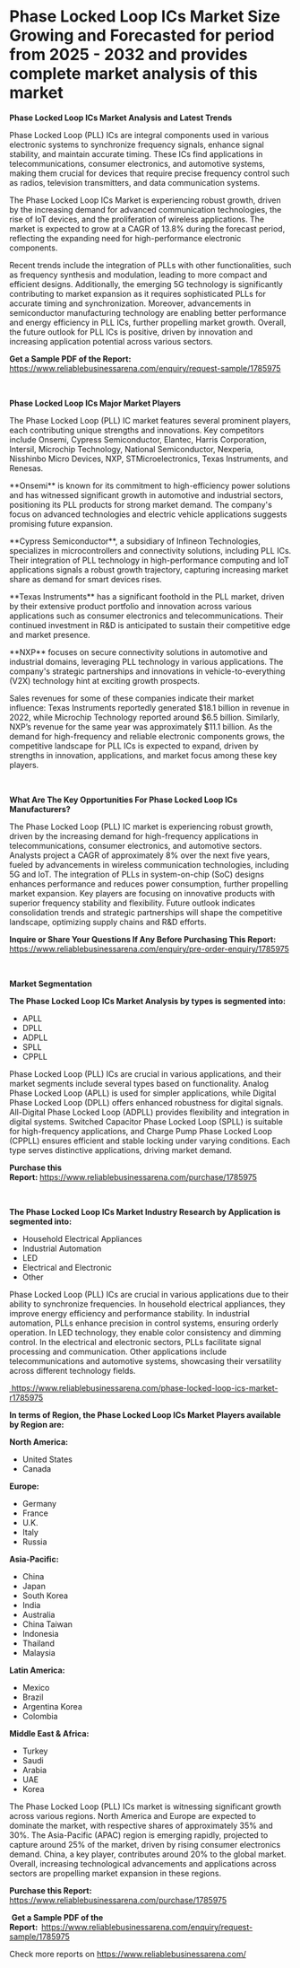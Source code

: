 <p><h1>Phase Locked Loop ICs Market Size Growing and Forecasted for period from 2025 - 2032 and provides complete market analysis of this market</h1></p><p><strong>Phase Locked Loop ICs Market Analysis and Latest Trends</strong></p>
<p><p>Phase Locked Loop (PLL) ICs are integral components used in various electronic systems to synchronize frequency signals, enhance signal stability, and maintain accurate timing. These ICs find applications in telecommunications, consumer electronics, and automotive systems, making them crucial for devices that require precise frequency control such as radios, television transmitters, and data communication systems.</p><p>The Phase Locked Loop ICs Market is experiencing robust growth, driven by the increasing demand for advanced communication technologies, the rise of IoT devices, and the proliferation of wireless applications. The market is expected to grow at a CAGR of 13.8% during the forecast period, reflecting the expanding need for high-performance electronic components. </p><p>Recent trends include the integration of PLLs with other functionalities, such as frequency synthesis and modulation, leading to more compact and efficient designs. Additionally, the emerging 5G technology is significantly contributing to market expansion as it requires sophisticated PLLs for accurate timing and synchronization. Moreover, advancements in semiconductor manufacturing technology are enabling better performance and energy efficiency in PLL ICs, further propelling market growth. Overall, the future outlook for PLL ICs is positive, driven by innovation and increasing application potential across various sectors.</p></p>
<p><strong>Get a Sample PDF of the Report:&nbsp;</strong> <a href="https://www.reliablebusinessarena.com/enquiry/request-sample/1785975?utm_campaign=3021&utm_medium=2&utm_source=Github&utm_content=ia&utm_term=25032025&utm_id=phase-locked-loop-ics">https://www.reliablebusinessarena.com/enquiry/request-sample/1785975</a></p>
<p>&nbsp;</p>
<p><strong>Phase Locked Loop ICs Major Market Players</strong></p>
<p><p>The Phase Locked Loop (PLL) IC market features several prominent players, each contributing unique strengths and innovations. Key competitors include Onsemi, Cypress Semiconductor, Elantec, Harris Corporation, Intersil, Microchip Technology, National Semiconductor, Nexperia, Nisshinbo Micro Devices, NXP, STMicroelectronics, Texas Instruments, and Renesas.</p><p>**Onsemi** is known for its commitment to high-efficiency power solutions and has witnessed significant growth in automotive and industrial sectors, positioning its PLL products for strong market demand. The company's focus on advanced technologies and electric vehicle applications suggests promising future expansion.</p><p>**Cypress Semiconductor**, a subsidiary of Infineon Technologies, specializes in microcontrollers and connectivity solutions, including PLL ICs. Their integration of PLL technology in high-performance computing and IoT applications signals a robust growth trajectory, capturing increasing market share as demand for smart devices rises.</p><p>**Texas Instruments** has a significant foothold in the PLL market, driven by their extensive product portfolio and innovation across various applications such as consumer electronics and telecommunications. Their continued investment in R&D is anticipated to sustain their competitive edge and market presence.</p><p>**NXP** focuses on secure connectivity solutions in automotive and industrial domains, leveraging PLL technology in various applications. The company's strategic partnerships and innovations in vehicle-to-everything (V2X) technology hint at exciting growth prospects.</p><p>Sales revenues for some of these companies indicate their market influence: Texas Instruments reportedly generated $18.1 billion in revenue in 2022, while Microchip Technology reported around $6.5 billion. Similarly, NXP’s revenue for the same year was approximately $11.1 billion. As the demand for high-frequency and reliable electronic components grows, the competitive landscape for PLL ICs is expected to expand, driven by strengths in innovation, applications, and market focus among these key players.</p></p>
<p>&nbsp;</p>
<p><strong>What Are The Key Opportunities For Phase Locked Loop ICs Manufacturers?</strong></p>
<p><p>The Phase Locked Loop (PLL) IC market is experiencing robust growth, driven by the increasing demand for high-frequency applications in telecommunications, consumer electronics, and automotive sectors. Analysts project a CAGR of approximately 8% over the next five years, fueled by advancements in wireless communication technologies, including 5G and IoT. The integration of PLLs in system-on-chip (SoC) designs enhances performance and reduces power consumption, further propelling market expansion. Key players are focusing on innovative products with superior frequency stability and flexibility. Future outlook indicates consolidation trends and strategic partnerships will shape the competitive landscape, optimizing supply chains and R&D efforts.</p></p>
<p><strong>Inquire or Share Your Questions If Any Before Purchasing This Report:</strong> <a href="https://www.reliablebusinessarena.com/enquiry/pre-order-enquiry/1785975?utm_campaign=3021&utm_medium=2&utm_source=Github&utm_content=ia&utm_term=25032025&utm_id=phase-locked-loop-ics">https://www.reliablebusinessarena.com/enquiry/pre-order-enquiry/1785975</a></p>
<p>&nbsp;</p>
<p><strong>Market Segmentation</strong></p>
<p><strong>The Phase Locked Loop ICs Market Analysis by types is segmented into:</strong></p>
<p><ul><li>APLL</li><li>DPLL</li><li>ADPLL</li><li>SPLL</li><li>CPPLL</li></ul></p>
<p><p>Phase Locked Loop (PLL) ICs are crucial in various applications, and their market segments include several types based on functionality. Analog Phase Locked Loop (APLL) is used for simpler applications, while Digital Phase Locked Loop (DPLL) offers enhanced robustness for digital signals. All-Digital Phase Locked Loop (ADPLL) provides flexibility and integration in digital systems. Switched Capacitor Phase Locked Loop (SPLL) is suitable for high-frequency applications, and Charge Pump Phase Locked Loop (CPPLL) ensures efficient and stable locking under varying conditions. Each type serves distinctive applications, driving market demand.</p></p>
<p><strong>Purchase this Report:&nbsp;</strong><a href="https://www.reliablebusinessarena.com/purchase/1785975?utm_campaign=3021&utm_medium=2&utm_source=Github&utm_content=ia&utm_term=25032025&utm_id=phase-locked-loop-ics">https://www.reliablebusinessarena.com/purchase/1785975</a></p>
<p>&nbsp;</p>
<p><strong>The Phase Locked Loop ICs Market Industry Research by Application is segmented into:</strong></p>
<p><ul><li>Household Electrical Appliances</li><li>Industrial Automation</li><li>LED</li><li>Electrical and Electronic</li><li>Other</li></ul></p>
<p><p>Phase Locked Loop (PLL) ICs are crucial in various applications due to their ability to synchronize frequencies. In household electrical appliances, they improve energy efficiency and performance stability. In industrial automation, PLLs enhance precision in control systems, ensuring orderly operation. In LED technology, they enable color consistency and dimming control. In the electrical and electronic sectors, PLLs facilitate signal processing and communication. Other applications include telecommunications and automotive systems, showcasing their versatility across different technology fields.</p></p>
<p><a href="https://www.reliablebusinessarena.com/phase-locked-loop-ics-market-r1785975?utm_campaign=3021&utm_medium=2&utm_source=Github&utm_content=ia&utm_term=25032025&utm_id=phase-locked-loop-ics">&nbsp;https://www.reliablebusinessarena.com/phase-locked-loop-ics-market-r1785975</a></p>
<p><strong>In terms of Region, the Phase Locked Loop ICs Market Players available by Region are:</strong></p>
<p>
    <p> <strong> North America: </strong>
        <ul>
            <li>United States</li>
            <li>Canada</li>
        </ul>
        </p> 
    <p> <strong> Europe: </strong>
        <ul>
            <li>Germany</li>
            <li>France</li>
            <li>U.K.</li>
            <li>Italy</li>
            <li>Russia</li>
        </ul>
        </p> 
    <p> <strong> Asia-Pacific: </strong>
        <ul>
            <li>China</li>
            <li>Japan</li>
            <li>South Korea</li>
            <li>India</li>
            <li>Australia</li>
            <li>China Taiwan</li>
            <li>Indonesia</li>
            <li>Thailand</li>
            <li>Malaysia</li>
        </ul>
        </p> 
    <p> <strong> Latin America: </strong>
        <ul>
            <li>Mexico</li>
            <li>Brazil</li>
            <li>Argentina Korea</li>
            <li>Colombia</li>
        </ul>
        </p> 
    <p> <strong> Middle East & Africa: </strong>
        <ul>
            <li>Turkey</li>
            <li>Saudi</li>
            <li>Arabia</li>
            <li>UAE</li>
            <li>Korea</li>
        </ul>
    </p>
    </p>
<p><p>The Phase Locked Loop (PLL) ICs market is witnessing significant growth across various regions. North America and Europe are expected to dominate the market, with respective shares of approximately 35% and 30%. The Asia-Pacific (APAC) region is emerging rapidly, projected to capture around 25% of the market, driven by rising consumer electronics demand. China, a key player, contributes around 20% to the global market. Overall, increasing technological advancements and applications across sectors are propelling market expansion in these regions.</p></p>
<p><strong>Purchase this Report: </strong><a href="https://www.reliablebusinessarena.com/purchase/1785975?utm_campaign=3021&utm_medium=2&utm_source=Github&utm_content=ia&utm_term=25032025&utm_id=phase-locked-loop-ics">https://www.reliablebusinessarena.com/purchase/1785975</a></p>
<p>&nbsp;<strong>Get a Sample PDF of the Report:&nbsp;&nbsp;</strong><a href="https://www.reliablebusinessarena.com/enquiry/request-sample/1785975?utm_campaign=3021&utm_medium=2&utm_source=Github&utm_content=ia&utm_term=25032025&utm_id=phase-locked-loop-ics">https://www.reliablebusinessarena.com/enquiry/request-sample/1785975</a></p>
<p><strong></strong></p>
<p>Check more reports on <a href="https://www.reliablebusinessarena.com/?utm_campaign=3021&utm_medium=2&utm_source=Github&utm_content=ia&utm_term=25032025&utm_id=phase-locked-loop-ics">https://www.reliablebusinessarena.com/</a></p>